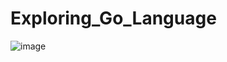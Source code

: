# Exploring_Go_Language
![image](https://user-images.githubusercontent.com/98751718/161985002-66d0e5b3-a7ee-4d76-a01e-7bbf4fcd2b8e.png)
